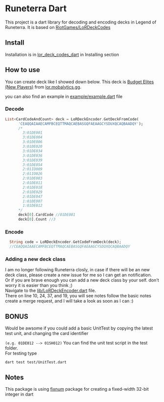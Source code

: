 # Runeterra Dart

This project is a dart library for decoding and encoding decks in Legend of Runeterra.
It is based on [RiotGames/LoRDeckCodes](https://github.com/RiotGames/LoRDeckCodes)

## Install

Installation is in [lor_deck_codes_dart](https://pub.dev/packages/lor_deck_codes_dart) in Installing section

## How to use

You can create deck like I showed down below.
This deck is [Budget Elites (New Players)](https://lor.mobalytics.gg/decks/bojrj0dp0i9p574edqug)
from [lor.mobalytics.gg](https://lor.mobalytics.gg).

you can also find an example in [example/example.dart](https://github.com/edenizk/lor_deck_codes_dart/blob/master/example/example.dart) file

### Decode

```dart
List<CardCodeAndCount> deck = LoRDeckEncoder.GetDeckFromCode(
      'CEAQQAIAAECAMFBCEQTTMAQCAEBASGQFAEAAGCYSDUXQCAQBAADQY');  
      /* 
        3:01DE001
        3:01DE004
        3:01DE006
        3:01DE020
        3:01DE034
        3:01DE036
        3:01DE039
        3:01DE054
        2:01IO009
        2:01IO026
        2:01DE003
        2:01DE011
        2:01DE018
        2:01DE029
        2:01DE047
        1:01DE007
        1:01DE012
      */
      deck[0].CardCode //01DE001
      deck[0].Count //3
```

### Encode

```dart
  String code = LoRDeckEncoder.GetCodeFromDeck(deck);
  //CEAQQAIAAECAMFBCEQTTMAQCAEBASGQFAEAAGCYSDUXQCAQBAADQY
```

### Adding a new deck class

I am no longer following Runeterra closly, in case if there will be an new deck class, please create a new issue for me so I can get an notification.  
Or if you are brave enough you can add a new deck class by your self. don't worry it is easier than you think ;)  
Navigate to the [lib/LoRDeckEncoder.dart](https://github.com/edenizk/lor_deck_codes_dart/blob/master/lib/LoRDeckEncoder.dart) file.  
There on line 10, 24, 37, and 19, you will see notes follow the basic notes create a merge request, and I will take a look as soon as I can :)  
  
## BONUS

Would be awsome if you could add a basic UnitTest by copying the latest test unit, and changing the card identifier 

``` (e.g. 01DE012 --> 01SH012) ```
You can find the unit test script in the test folder.  
For testing type

``` dart test test/UnitTest.dart ```

## Notes

This package is using [fixnum](https://pub.dev/packages/fixnum) package for creating a fixed-width 32-bit integer in dart
